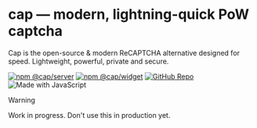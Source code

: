 # cap — modern, lightning-quick PoW captcha   
Cap is the open-source & modern ReCAPTCHA alternative designed for speed. Lightweight, powerful, private and secure.

[![npm @cap/server](https://img.shields.io/badge/npm-%40cap%2Fserver-CB0200?logo=npm)](https://www.npmjs.com/package/@cap.js/server) [![npm @cap/widget](https://img.shields.io/badge/npm-%40cap%2Fwidget-CB0200?logo=npm)](https://www.npmjs.com/package/@cap.js/widget) [![GitHub Repo](https://img.shields.io/badge/GitHub-tiagorangel1%2Fcap-4078c0?logo=github&color=%234078c0)](https://github.com/tiagorangel1/cap) ![Made with JavaScript](https://img.shields.io/badge/Made_with-JavaScript-EFDB50?logo=javascript&color=%23EFDB50)

> [!WARNING]
> Work in progress. Don't use this in production yet.